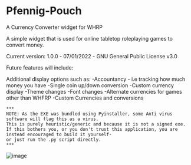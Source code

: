 # Pfennig-Pouch
A Currency Converter widget for WHRP


A simple widget that is used for online tabletop roleplaying games to convert money.

Current version: 1.0.0 - 07/01/2022 - GNU General Public License v3.0


Future features will include:

  Additional display options such as:
    -Accountancy - i.e tracking how much money you have
    -Single coin up/down conversion
    -Custom currency display
    -Theme changes
    -Font changes
    -Alternate currencies for games other than WHFRP
    -Custom Currencies and conversions
    
    ***
    NOTE: As the EXE was bundled using Pyinstaller, some Anti virus software will flag this as a virus. 
    This is purely heuristic/generic and because it is not a signed exe.
    If this bothers you, or you don't trust this application, you are instead encouraged to build it yourself-
    or just run the .py script directly.
    ***


![image](https://user-images.githubusercontent.com/64257019/148580333-1c9685ab-984a-4999-9655-ac7653d31d81.png)
